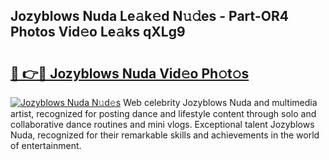 ## Jozyblows Nuda Le𝚊k𝚎d N𝚞𝚍es - Part-OR4 Photos Vid𝚎o Le𝚊ks qXLg9

# <h2><a href="http://fbbtz0.evod.top/?m=Jozyblows+Nuda">🔗 👉🔴 Jozyblows Nuda Vid𝚎o Ph𝚘t𝚘s</a></h2>

[![Jozyblows Nuda N𝚞d𝚎s](https://i.imgur.com/8V9OHl7.gif)](http://fbbtz0.evod.top/?m=Jozyblows+Nuda)
Web celebrity Jozyblows Nuda and multimedia artist, recognized for posting dance and lifestyle content through solo and collaborative dance routines and mini vlogs. Exceptional talent Jozyblows Nuda, recognized for their remarkable skills and achievements in the world of entertainment. 

